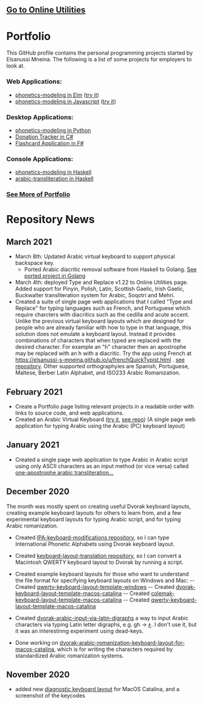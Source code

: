 ## [Go to Online Utilities](https://elsanussi-s-mneina.github.io/u/)

# Portfolio
This GitHub profile contains the personal programming projects started by Elsanussi Mneina.
The following is a list of some projects for employers to look at.
### Web Applications:
- [phonetics-modeling in Elm](https://github.com/elsanussi-s-mneina/phonetics-modeling-elm) ([try it](https://elsanussi-s-mneina.github.io/phonetics-modeling-elm-demo/))
- [phonetics-modeling in Javascript](https://github.com/elsanussi-s-mneina/phonetics-modeling-html-js) ([try it](https://elsanussi-s-mneina.github.io/phonetics-modeling-html-js/))

### Desktop Applications:
- [phonetics-modeling in Python](https://github.com/elsanussi-s-mneina/phonetics-modeling-python)
- [Donation Tracker in C#](https://github.com/elsanussi-s-mneina/DonationTracker)   
- [Flashcard Application in F#](https://github.com/elsanussi-s-mneina/flashcard-application-fs)

### Console Applications:
- [phonetics-modeling in Haskell](https://github.com/elsanussi-s-mneina/phonetics-modeling)
- [arabic-transliteration in Haskell](https://github.com/elsanussi-s-mneina/arabic-transliteration)
### [See More of Portfolio](https://elsanussi-s-mneina.github.io/)

# Repository News
## March 2021
- March 8th: Updated Arabic virtual keyboard to support physical backspace key.
  - Ported Arabic diacritic removal software from Haskell to Golang. [See ported project in Golang](https://github.com/elsanussi-s-mneina/remove-arabic-diacritics-by-golang)
- March 4th: deployed Type and Replace v1.22 to Online Utilities page. Added support for Pinyin, Polish, Latin, Scottish Gaelic, Irish Gaelic, Buckwalter transliteration system for Arabic, Soqotri and Mehri.
- Created a suite of single page web applications that I called "Type and Replace" for typing languages such as French, and Portuguese which require charcters with diacritics such as the cedilla and acute accent. Unlike the previous virtual keyboard layouts which are designed for people who are already familiar with how to type in that language, this solution does not emulate a keyboard layout. Instead it provides combinations of characters that when typed are replaced with the desired character. For example an "h" character then an apostrophe may be replaced with an h with a diacritic. Try the app using French at https://elsanussi-s-mneina.github.io/u/frenchQuickTypist.html . [see repository](https://github.com/elsanussi-s-mneina/type-and-replace-html-js). Other supported orthographyies are Spanish, Portuguese, Maltese, Berber Latin Alphabet, and ISO233 Arabic Romanization.

## February 2021
- Create a Portfolio page listing relevant projects in a readable order with links to source code, and web applications.
- Created an Arabic Virtual Keyboard ([try it](https://elsanussi-s-mneina.github.io/u/ar_pc_virt.html), [see repo](https://github.com/elsanussi-s-mneina/arabic_pc_virtual_keyboard_in_html_javascript)) (A single page web application for typing Arabic using the Arabic (PC) keyboard layout)

## January 2021
- Created a single page web application to type Arabic in Arabic script using only ASCII characters as an input method (or vice versa) called [one-apostrophe arabic transliteration...](https://github.com/elsanussi-s-mneina/one-apostrophe-arabic-transliteration-html-js)

## December 2020 
The month was mostly spent on creating useful Dvorak keyboard layouts, creating example keyboard layouts for others to learn from, and a few experimental keyboard layouts for typing Arabic script, and for typing Arabic romanization.
- Created [IPA-keyboard-modifications repository](https://github.com/elsanussi-s-mneina/IPA-keyboard-modifications), so I can type International Phonetic Alphabets using Dvorak keyboard layout.
- Created [keyboard-layout-translation repository](https://github.com/elsanussi-s-mneina/keyboard-layout-translation), so I can convert a Macintosh QWERTY keyboard layout to Dvorak by running a script.
- Created example keyboard layouts for those who want to understand the file format for specifying keyboard layouts on Windows and Mac:
-- Created [qwerty-keyboard-layout-template-windows](https://github.com/elsanussi-s-mneina/qwerty-keyboard-layout-template-windows)
-- Created [dvorak-keyboard-layout-template-macos-catalina](https://github.com/elsanussi-s-mneina/dvorak-keyboard-layout-template-macos-catalina)
-- Created [colemak-keyboard-layout-template-macos-catalina](https://github.com/elsanussi-s-mneina/colemak-keyboard-layout-template-macos-catalina)
-- Created [qwerty-keyboard-layout-template-macos-catalina](https://github.com/elsanussi-s-mneina/qwerty-keyboard-layout-template-macos-catalina)

- Created [dvorak-arabic-input-via-latin-digraphs](https://github.com/elsanussi-s-mneina/dvorak-arabic-input-via-latin-digraphs) a way to input Arabic characters via typing Latin letter digraphs, e.g. gh -> غ. I don't use it, but it was an interestinng experiment using dead-keys.
- Done working on [dvorak-arabic-romanization-keyboard-layout-for-macos-catalina](https://github.com/elsanussi-s-mneina/dvorak-arabic-romanization-keyboard-layout-for-macos-catalina), which is for writing the characters required by standardized Arabic romanization systems.

## November 2020
- added new [diagnostic keyboard layout](https://github.com/elsanussi-s-mneina/keycodes-for-keyboard-macos-catalina-diagnostics) for MacOS Catalina, and a screenshot of the keycodes

